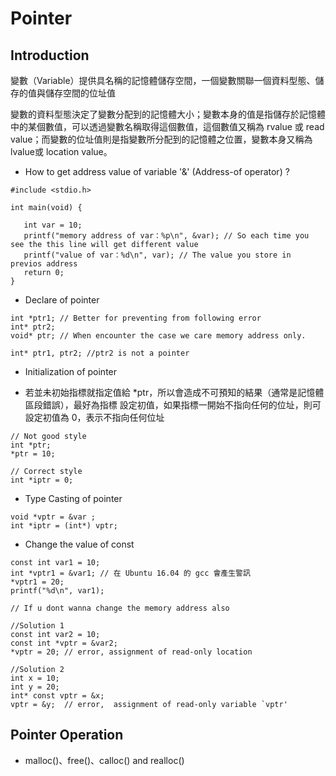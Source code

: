 # Pointer

## Introduction
 變數（Variable）提供具名稱的記憶體儲存空間，一個變數關聯一個資料型態、儲存的值與儲存空間的位址值
 
 變數的資料型態決定了變數分配到的記憶體大小；變數本身的值是指儲存於記憶體中的某個數值，可以透過變數名稱取得這個數值，這個數值又稱為 rvalue 或 read value；而變數的位址值則是指變數所分配到的記憶體之位置，變數本身又稱為 lvalue或 location value。
 
 * How to get address value of variable '&' (Address-of operator) ?
 ```
#include <stdio.h>

int main(void) {

    int var = 10;
    printf("memory address of var：%p\n", &var); // So each time you see the this line will get different value
    printf("value of var：%d\n", var); // The value you store in previos address
    return 0;
}
```

* Declare of pointer
```
int *ptr1; // Better for preventing from following error
int* ptr2;
void* ptr; // When encounter the case we care memory address only.
```

```
int* ptr1, ptr2; //ptr2 is not a pointer
```

* Initialization of pointer
- 若並未初始指標就指定值給 *ptr，所以會造成不可預知的結果（通常是記憶體區段錯誤），最好為指標 設定初值，如果指標一開始不指向任何的位址，則可設定初值為 0，表示不指向任何位址

```
// Not good style
int *ptr; 
*ptr = 10;

// Correct style
int *iptr = 0;
```
* Type Casting of pointer
```
void *vptr = &var ;
int *iptr = (int*) vptr;
```

* Change the value of const
```
const int var1 = 10;
int *vptr1 = &var1; // 在 Ubuntu 16.04 的 gcc 會產生警訊
*vptr1 = 20;
printf("%d\n", var1);

// If u dont wanna change the memory address also

//Solution 1
const int var2 = 10;
const int *vptr = &var2;
*vptr = 20; // error, assignment of read-only location 

//Solution 2
int x = 10;
int y = 20;
int* const vptr = &x;
vptr = &y;  // error,  assignment of read-only variable `vptr'
```

## Pointer Operation

* malloc()、free()、calloc() and realloc()


